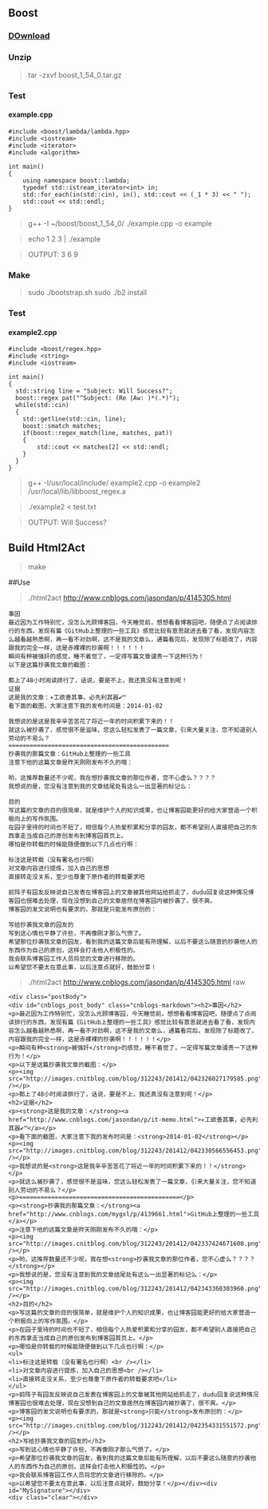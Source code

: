 ## Boost
### [DOwnload](http://www.boost.org/users/history/version_1_59_0.html)
### Unzip
> tar -zxvf boost_1_54_0.tar.gz
### Test
#### example.cpp
```
#include <boost/lambda/lambda.hpp>
#include <iostream>
#include <iterator>
#include <algorithm>
 
int main()
{
    using namespace boost::lambda;
    typedef std::istream_iterator<int> in;
    std::for_each(in(std::cin), in(), std::cout << (_1 * 3) << " ");
    std::cout << std::endl;
}

```

> g++ -I ~/boost/boost_1_54_0/ ./example.cpp -o example 

> echo 1 2 3 | ./example

> OUTPUT: 3 6 9

### Make
> sudo ./bootstrap.sh
> sudo ./b2 install

### Test
#### example2.cpp
```
#include <boost/regex.hpp>
#include <string>
#include <iostream>
 
int main()
{
  std::string line = "Subject: Will Success?";
  boost::regex pat("^Subject: (Re |Aw: )*(.*)");
  while(std::cin)
  {
    std::getline(std::cin, line);
    boost::smatch matches;
    if(boost::regex_match(line, matches, pat))
    {
        std::cout << matches[2] << std::endl;  
    }
  }
}
```
> g++ -I/usr/local/include/ example2.cpp -o example2 /usr/local/lib/libboost_regex.a

> ./example2 < test.txt

> OUTPUT: Will Success?

## Build Html2Act
> make

##Use

> ./html2act http://www.cnblogs.com/jasondan/p/4145305.html

```
事因
最近因为工作特别忙，没怎么光顾博客园，今天睡觉前，想想看看博客园吧，随便点了点阅读排行的东西，发现有篇《GitHub上整理的一些工具》感觉比较有意思就进去看了看，发现内容怎么越看越熟悉啊，再一看不对劲啊，这不是我的文章么，通篇看完后，发现除了标题改了，内容跟我的完全一样，这是赤裸裸的抄袭啊！！！！！！
瞬间有种被强奸的感觉，睡不着觉了，一定得写篇文章谴责一下这种行为！
以下是这篇抄袭我文章的截图：

都上了48小时阅读排行了，话说，要是不上，我还真没有注意到呢！
证据
这是我的文章：✈工欲善其事，必先利其器✔™
看下面的截图，大家注意下我的发布时间是：2014-01-02

我想说的是这是我辛辛苦苦花了将近一年的时间积累下来的！！
就这么被抄袭了，感觉很不是滋味，您这么轻松发表了一篇文章，引来大量关注，您不知道别人劳动的不易么？
=============================================
抄袭我的那篇文章：GitHub上整理的一些工具
注意下他的这篇文章是昨天刚刚发布不久的哦：

哟，这推荐数量还不少呢，我在想抄袭我文章的那位作者，您不心虚么？？？？
我想说的是，您没有注意到我的文章结尾处有这么一出显著的标记么：

目的
写这篇的文章的目的很简单，就是维护个人的知识成果，也让博客园能更好的给大家营造一个积极向上的写作氛围。
在园子里待的时间也不短了，相信每个人热爱积累和分享的园友，都不希望别人直接把自己的东西拿走当成自己的原创发布到博客园首页上。
哪怕是你转载的时候能随便做到以下几点也行啊：

标注这是转载（没有署名也行啊）
对文章内容进行提炼，加入自己的思想
直接转走没关系，至少也尊重下原作者的转载要求吧

前阵子有园友反映说自己发表在博客园上的文章被其他网站给抓走了，dudu回复说这种情况博客园也很难去处理，现在没想到自己的文章居然在博客园内被抄袭了，很不爽。
博客园的发文说明也有要求的，那就是只能发布原创的：

写给抄袭我文章的园友的
写到这心情也平静了许些，不再像刚才那么气愤了。
希望那位抄袭我文章的园友，看到我的这篇文章后能有所理解，以后不要这么随意的抄袭他人的东西作为自己的原创，这样会打击他人积极性的。
我会联系博客园工作人员将您的文章进行移除的。
以希望您不要太在意此事，以后注意点就好，鼓励分享！

```
>  ./html2act http://www.cnblogs.com/jasondan/p/4145305.html raw

```
<div class="postBody">
<div id="cnblogs_post_body" class="cnblogs-markdown"><h2>事因</h2>
<p>最近因为工作特别忙，没怎么光顾博客园，今天睡觉前，想想看看博客园吧，随便点了点阅读排行的东西，发现有篇《GitHub上整理的一些工具》感觉比较有意思就进去看了看，发现内容怎么越看越熟悉啊，再一看不对劲啊，这不是我的文章么，通篇看完后，发现除了标题改了，内容跟我的完全一样，这是赤裸裸的抄袭啊！！！！！！</p>
<p>瞬间有种<strong>被强奸</strong>的感觉，睡不着觉了，一定得写篇文章谴责一下这种行为！</p>
<p>以下是这篇抄袭我文章的截图：</p>
<p><img src="http://images.cnitblog.com/blog/312243/201412/042326027179585.png" /></p>
<p>都上了48小时阅读排行了，话说，要是不上，我还真没有注意到呢！</p>
<h2>证据</h2>
<p><strong>这是我的文章：</strong><a href="http://www.cnblogs.com/jasondan/p/it-memo.html">✈工欲善其事，必先利其器✔™</a></p>
<p>看下面的截图，大家注意下我的发布时间是：<strong>2014-01-02</strong></p>
<p><img src="http://images.cnitblog.com/blog/312243/201412/042330566556453.png" /></p>
<p>我想说的是<strong>这是我辛辛苦苦花了将近一年的时间积累下来的！！</strong></p>
<p>就这么被抄袭了，感觉很不是滋味，您这么轻松发表了一篇文章，引来大量关注，您不知道别人劳动的不易么？</p>
<p>=============================================</p>
<p><strong>抄袭我的那篇文章：</strong><a href="http://www.cnblogs.com/mygxl/p/4139661.html">GitHub上整理的一些工具</a></p>
<p>注意下他的这篇文章是昨天刚刚发布不久的哦：</p>
<p><img src="http://images.cnitblog.com/blog/312243/201412/042337424671608.png" /></p>
<p>哟，这推荐数量还不少呢，我在想<strong>抄袭我文章的那位作者，您不心虚么？？？？</strong></p>
<p>我想说的是，您没有注意到我的文章结尾处有这么一出显著的标记么：</p>
<p><img src="http://images.cnitblog.com/blog/312243/201412/042343360303960.png" /></p>
<h2>目的</h2>
<p>写这篇的文章的目的很简单，就是维护个人的知识成果，也让博客园能更好的给大家营造一个积极向上的写作氛围。</p>
<p>在园子里待的时间也不短了，相信每个人热爱积累和分享的园友，都不希望别人直接把自己的东西拿走当成自己的原创发布到博客园首页上。</p>
<p>哪怕是你转载的时候能随便做到以下几点也行啊：</p>
<ul>
<li>标注这是转载（没有署名也行啊）<br /></li>
<li>对文章内容进行提炼，加入自己的思想<br /></li>
<li>直接转走没关系，至少也尊重下原作者的转载要求吧</li>
</ul>
<p>前阵子有园友反映说自己发表在博客园上的文章被其他网站给抓走了，dudu回复说这种情况博客园也很难去处理，现在没想到自己的文章居然在博客园内被抄袭了，很不爽。</p>
<p>博客园的发文说明也有要求的，那就是<strong>只能</strong>发布原创的：</p>
<p><img src="http://images.cnitblog.com/blog/312243/201412/042354331551572.png" /></p>
<h2>写给抄袭我文章的园友的</h2>
<p>写到这心情也平静了许些，不再像刚才那么气愤了。</p>
<p>希望那位抄袭我文章的园友，看到我的这篇文章后能有所理解，以后不要这么随意的抄袭他人的东西作为自己的原创，这样会打击他人积极性的。</p>
<p>我会联系博客园工作人员将您的文章进行移除的。</p>
<p>以希望您不要太在意此事，以后注意点就好，鼓励分享！</p></div><div id="MySignature"></div>
<div class="clear"></div>
```

